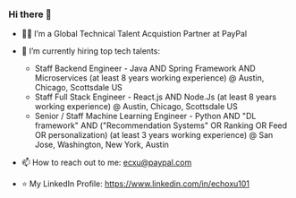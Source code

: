 ### Hi there 👋

- 👨‍💻 I’m a Global Technical Talent Acquistion Partner at PayPal
- 👯 I’m currently hiring top tech talents:
     - Staff Backend Engineer - Java AND Spring Framework AND Microservices (at least 8 years working experience) @ Austin, Chicago, Scottsdale US
     - Staff Full Stack Engineer - React.js AND Node.Js (at least 8 years working experience)  @ Austin, Chicago, Scottsdale US
     - Senior / Staff Machine Learning Engineer - Python AND "DL framework" AND ("Recommendation Systems" OR Ranking OR Feed OR personalization) (at least 3 years working experience)  @ San Jose, Washington, New York, Austin

- 📫 How to reach out to me: ecxu@paypal.com
- ⭐ My LinkedIn Profile: https://www.linkedin.com/in/echoxu101
  

